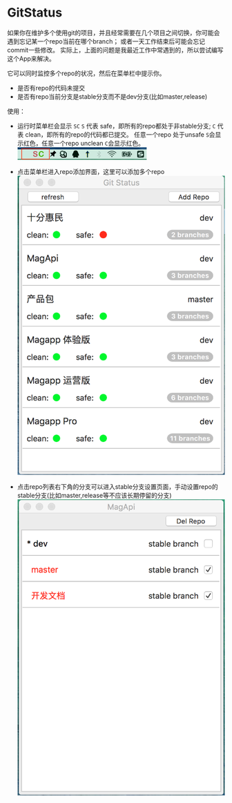 # GitStatus

如果你在维护多个使用git的项目，并且经常需要在几个项目之间切换，你可能会遇到忘记某一个repo当前在哪个branch；
或者一天工作结束后可能会忘记commit一些修改。
实际上，上面的问题是我最近工作中常遇到的，所以尝试编写这个App来解决。

它可以同时监控多个repo的状况，然后在菜单栏中提示你。
*  是否有repo的代码未提交
*  是否有repo当前分支是stable分支而不是dev分支(比如master,release)


使用：

* 运行时菜单栏会显示 `SC` `S` 代表 safe，即所有的repo都处于非stable分支; `C` 代表 clean，即所有的repo的代码都已提交。
任意一个repo 处于unsafe `S`会显示红色，任意一个repo unclean `C`会显示红色。
![菜单][1]

* 点击菜单栏进入repo添加界面，这里可以添加多个repo
![添加repo][2]

* 点击repo列表右下角的分支可以进入stable分支设置页面，手动设置repo的stable分支(比如master,release等不应该长期停留的分支)
![添加stable分支][3]



  [1]: https://github.com/github-xiaogang/GitStatus/blob/master/readme/menubar.png
  [2]: https://github.com/github-xiaogang/GitStatus/blob/master/readme/repo.png
  [3]: https://github.com/github-xiaogang/GitStatus/blob/master/readme/stable.png
